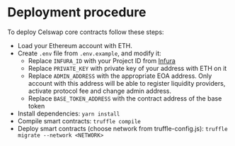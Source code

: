 # Deployment procedure

To deploy Celswap core contracts follow these steps:
- Load your Ethereum account with ETH.
- Create `.env` file from `.env.example`, and modify it:
    - Replace `INFURA_ID` with your Project ID from [Infura](https://infura.io/)
    - Replace `PRIVATE_KEY` with private key of your address with ETH on it
    - Replace `ADMIN_ADDRESS` with the appropriate EOA address. Only account with this address will be able to register liquidity providers, activate protocol fee and change admin address.
    - Replace `BASE_TOKEN_ADDRESS` with the contract address of the base token
- Install dependencies: `yarn install`
- Compile smart contracts: `truffle compile`
- Deploy smart contracts (choose network from truffle-config.js): `truffle migrate --network <NETWORK>`